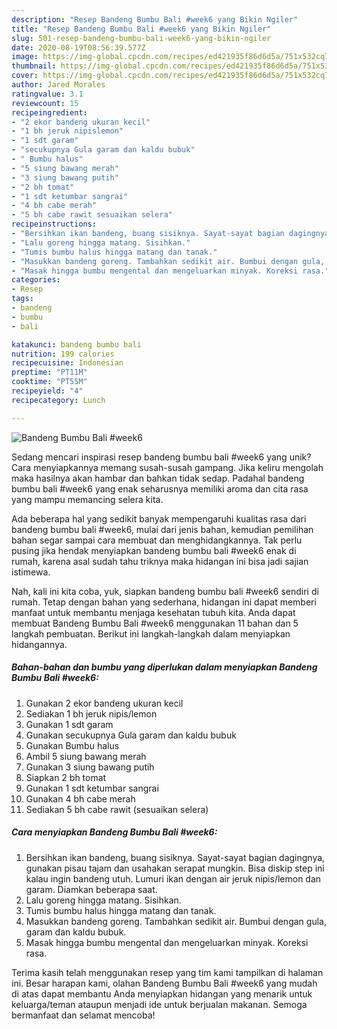 ```yaml
---
description: "Resep Bandeng Bumbu Bali #week6 yang Bikin Ngiler"
title: "Resep Bandeng Bumbu Bali #week6 yang Bikin Ngiler"
slug: 501-resep-bandeng-bumbu-bali-week6-yang-bikin-ngiler
date: 2020-08-19T08:56:39.577Z
image: https://img-global.cpcdn.com/recipes/ed421935f86d6d5a/751x532cq70/bandeng-bumbu-bali-week6-foto-resep-utama.jpg
thumbnail: https://img-global.cpcdn.com/recipes/ed421935f86d6d5a/751x532cq70/bandeng-bumbu-bali-week6-foto-resep-utama.jpg
cover: https://img-global.cpcdn.com/recipes/ed421935f86d6d5a/751x532cq70/bandeng-bumbu-bali-week6-foto-resep-utama.jpg
author: Jared Morales
ratingvalue: 3.1
reviewcount: 15
recipeingredient:
- "2 ekor bandeng ukuran kecil"
- "1 bh jeruk nipislemon"
- "1 sdt garam"
- "secukupnya Gula garam dan kaldu bubuk"
- " Bumbu halus"
- "5 siung bawang merah"
- "3 siung bawang putih"
- "2 bh tomat"
- "1 sdt ketumbar sangrai"
- "4 bh cabe merah"
- "5 bh cabe rawit sesuaikan selera"
recipeinstructions:
- "Bersihkan ikan bandeng, buang sisiknya. Sayat-sayat bagian dagingnya, gunakan pisau tajam dan usahakan serapat mungkin. Bisa diskip step ini kalau ingin bandeng utuh. Lumuri ikan dengan air jeruk nipis/lemon dan garam. Diamkan beberapa saat."
- "Lalu goreng hingga matang. Sisihkan."
- "Tumis bumbu halus hingga matang dan tanak."
- "Masukkan bandeng goreng. Tambahkan sedikit air. Bumbui dengan gula, garam dan kaldu bubuk."
- "Masak hingga bumbu mengental dan mengeluarkan minyak. Koreksi rasa."
categories:
- Resep
tags:
- bandeng
- bumbu
- bali

katakunci: bandeng bumbu bali 
nutrition: 199 calories
recipecuisine: Indonesian
preptime: "PT11M"
cooktime: "PT55M"
recipeyield: "4"
recipecategory: Lunch

---
```



![Bandeng Bumbu Bali #week6](https://img-global.cpcdn.com/recipes/ed421935f86d6d5a/751x532cq70/bandeng-bumbu-bali-week6-foto-resep-utama.jpg)

Sedang mencari inspirasi resep bandeng bumbu bali #week6 yang unik? Cara menyiapkannya memang susah-susah gampang. Jika keliru mengolah maka hasilnya akan hambar dan bahkan tidak sedap. Padahal bandeng bumbu bali #week6 yang enak seharusnya memiliki aroma dan cita rasa yang mampu memancing selera kita.



Ada beberapa hal yang sedikit banyak mempengaruhi kualitas rasa dari bandeng bumbu bali #week6, mulai dari jenis bahan, kemudian pemilihan bahan segar sampai cara membuat dan menghidangkannya. Tak perlu pusing jika hendak menyiapkan bandeng bumbu bali #week6 enak di rumah, karena asal sudah tahu triknya maka hidangan ini bisa jadi sajian istimewa.


Nah, kali ini kita coba, yuk, siapkan bandeng bumbu bali #week6 sendiri di rumah. Tetap dengan bahan yang sederhana, hidangan ini dapat memberi manfaat untuk membantu menjaga kesehatan tubuh kita. Anda dapat membuat Bandeng Bumbu Bali #week6 menggunakan 11 bahan dan 5 langkah pembuatan. Berikut ini langkah-langkah dalam menyiapkan hidangannya.

<!--inarticleads1-->

##### Bahan-bahan dan bumbu yang diperlukan dalam menyiapkan Bandeng Bumbu Bali #week6:

1. Gunakan 2 ekor bandeng ukuran kecil
1. Sediakan 1 bh jeruk nipis/lemon
1. Gunakan 1 sdt garam
1. Gunakan secukupnya Gula garam dan kaldu bubuk
1. Gunakan  Bumbu halus
1. Ambil 5 siung bawang merah
1. Gunakan 3 siung bawang putih
1. Siapkan 2 bh tomat
1. Gunakan 1 sdt ketumbar sangrai
1. Gunakan 4 bh cabe merah
1. Sediakan 5 bh cabe rawit (sesuaikan selera)




<!--inarticleads2-->

##### Cara menyiapkan Bandeng Bumbu Bali #week6:

1. Bersihkan ikan bandeng, buang sisiknya. Sayat-sayat bagian dagingnya, gunakan pisau tajam dan usahakan serapat mungkin. Bisa diskip step ini kalau ingin bandeng utuh. Lumuri ikan dengan air jeruk nipis/lemon dan garam. Diamkan beberapa saat.
1. Lalu goreng hingga matang. Sisihkan.
1. Tumis bumbu halus hingga matang dan tanak.
1. Masukkan bandeng goreng. Tambahkan sedikit air. Bumbui dengan gula, garam dan kaldu bubuk.
1. Masak hingga bumbu mengental dan mengeluarkan minyak. Koreksi rasa.




Terima kasih telah menggunakan resep yang tim kami tampilkan di halaman ini. Besar harapan kami, olahan Bandeng Bumbu Bali #week6 yang mudah di atas dapat membantu Anda menyiapkan hidangan yang menarik untuk keluarga/teman ataupun menjadi ide untuk berjualan makanan. Semoga bermanfaat dan selamat mencoba!
